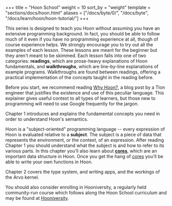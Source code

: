 +++
title = "Hoon School"
weight = 10
sort_by = "weight"
template = "sections/docs/hoon.html"
aliases = ["/docs/byte/0/", "/docs/byte", "/docs/learn/hoon/hoon-tutorial/"]
+++

This series is designed to teach you Hoon without assuming you have an extensive programming background. In fact, you should be able to follow much of it even if you have no programming experience at all, though of course experience helps. We strongly encourage you to try out all the examples of each lesson. These lessons are meant for the beginner but they aren't meant to be skimmed. Each lesson falls into one of two categories: **readings**, which are prose-heavy explanations of Hoon fundamentals, and **walkthroughs**, which are line-by-line explanations of example programs. Walkthroughs are found between readings, offering a practical implementation of the concepts taught in the reading before.

Before you start, we recommend reading [Why Hoon?](https://urbit.org/blog/why-hoon/), a blog post by a Tlon engineer that justifies the existence and use of this peculiar language. This explainer gives useful context to all types of learners, but those new to programming will need to use Google frequently for the jargon.

Chapter 1 introduces and explains the fundamental concepts you need in order to understand Hoon's semantics.

Hoon is a "subject-oriented" programming language -- every expression of Hoon is evaluated relative to a **subject**. The subject is a piece of data that represents the environment, or the context, of an expression. After reading Chapter 1 you should understand what the subject is and how to refer to its various parts. In this chapter you'll also learn about **[cores](/docs/glossary/core/)**, which are an important data structure in Hoon. Once you get the hang of [cores](/docs/glossary/core/) you'll be able to write your own functions in Hoon.

Chapter 2 covers the type system, and writing apps, and the workings of the Arvo kernel.

You should also consider enrolling in Hooniversity, a regularly held community-run
course which follows along the Hoon School curriculum and may be found at [Hooniversity](https://hooniversity.org/).
